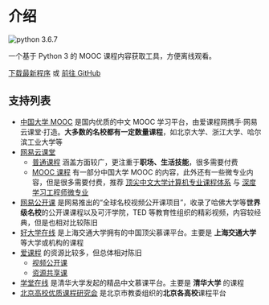 # 介绍

![python 3.6.7](https://img.shields.io/badge/python-3.6.7-green?style=flat-square&logo=python)

一个基于 Python 3 的 MOOC 课程内容获取工具，方便离线观看。

[下载最新程序](https://github.com/SigureMo/course-crawler/archive/master.zip) 或 [前往 GitHub](https://github.com/SigureMo/course-crawler)

## 支持列表

-  [中国大学 MOOC](https://www.icourse163.org/) 是国内优质的中文 MOOC 学习平台，由爱课程网携手·网易云课堂·打造。**大多数的名校都有一定数量课程**，如北京大学、浙江大学、哈尔滨工业大学等
-  [网易云课堂](http://study.163.com/)
   -  [普通课程](http://study.163.com/) 涵盖方面较广，更注重于**职场、生活技能**，很多需要付费
   -  [MOOC 课程](http://mooc.study.163.com/) 有一部分中国大学 MOOC 的内容，此外还有一些微专业内容，但是很多需要付费，推荐 [顶尖中文大学计算机专业课程体系](https://study.163.com/curricula/cs.htm) 与 [深度学习工程师微专业](https://mooc.study.163.com/smartSpec/detail/1001319001.htm)
-  [网易公开课](https://open.163.com/) 是网易推出的“全球名校视频公开课项目”，收录了哈佛大学等**世界级名校**的公开课课程以及可汗学院，TED 等教育性组织的精彩视频，内容较经典，但是也相对比较陈旧
-  [好大学在线](https://www.cnmooc.org/) 是上海交通大学拥有的中国顶尖慕课平台。主要是 **上海交通大学** 等大学或机构的课程
-  [爱课程](http://www.icourses.cn/) 的资源比较多，但总体相对陈旧
   -  [视频公开课](http://www.icourses.cn/cuoc/)
   -  [资源共享课](http://www.icourses.cn/mooc/)
-  [学堂在线](http://www.xuetangx.com/) 是清华大学发起的精品中文慕课平台。主要是 **清华大学** 的课程
-  [北京高校优质课程研究会](http://www.livedu.com.cn/) 是北京市教委组织的**北京各高校**课程平台
